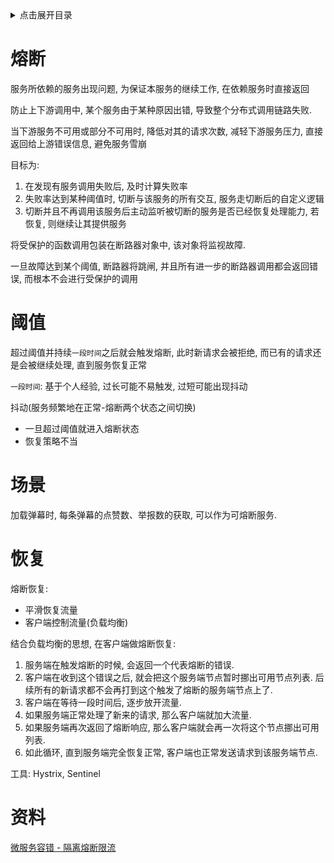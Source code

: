 <details>
<summary>点击展开目录</summary>

- [熔断](#熔断)
- [阈值](#阈值)
- [场景](#场景)
- [恢复](#恢复)
- [资料](#资料)

</details>


# 熔断

服务所依赖的服务出现问题, 为保证本服务的继续工作, 在依赖服务时直接返回

防止上下游调用中, 某个服务由于某种原因出错, 导致整个分布式调用链路失败.

当下游服务不可用或部分不可用时, 降低对其的请求次数, 减轻下游服务压力, 直接返回给上游错误信息, 避免服务雪崩


目标为:
1. 在发现有服务调用失败后, 及时计算失败率
2. 失败率达到某种阈值时, 切断与该服务的所有交互, 服务走切断后的自定义逻辑
3. 切断并且不再调用该服务后主动监听被切断的服务是否已经恢复处理能力, 若恢复, 则继续让其提供服务

将受保护的函数调用包装在断路器对象中, 该对象将监视故障.

一旦故障达到某个阈值, 断路器将跳闸, 并且所有进一步的断路器调用都会返回错误, 而根本不会进行受保护的调用

# 阈值

超过阈值并持续`一段时间`之后就会触发熔断, 此时新请求会被拒绝, 而已有的请求还是会被继续处理, 直到服务恢复正常

`一段时间`: 基于个人经验, 过长可能不易触发, 过短可能出现抖动

抖动(服务频繁地在正常-熔断两个状态之间切换)
* 一旦超过阈值就进入熔断状态
* 恢复策略不当

# 场景

加载弹幕时, 每条弹幕的点赞数、举报数的获取, 可以作为可熔断服务.

# 恢复

熔断恢复:
* 平滑恢复流量
* 客户端控制流量(负载均衡)

结合负载均衡的思想, 在客户端做熔断恢复:
1. 服务端在触发熔断的时候, 会返回一个代表熔断的错误.
2. 客户端在收到这个错误之后, 就会把这个服务端节点暂时挪出可用节点列表. 后续所有的新请求都不会再打到这个触发了熔断的服务端节点上了.
3. 客户端在等待一段时间后, 逐步放开流量.
4. 如果服务端正常处理了新来的请求, 那么客户端就加大流量.
5. 如果服务端再次返回了熔断响应, 那么客户端就会再一次将这个节点挪出可用列表.
6. 如此循环, 直到服务端完全恢复正常, 客户端也正常发送请求到该服务端节点.

工具: Hystrix, Sentinel

# 资料

[微服务容错 - 隔离熔断限流](https://segmentfault.com/a/1190000020791119)
